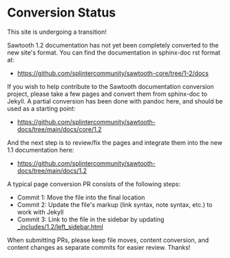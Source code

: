 # Conversion Status

<!--
  Copyright 2022 Cargill Incorporated

  Licensed under Creative Commons Attribution 4.0 International License
  https://creativecommons.org/licenses/by/4.0/
-->

This site is undergoing a transition!

Sawtooth 1.2 documentation has not yet been completely converted to the new
site's format.  You can find the documentation in sphinx-doc rst format at:

- <https://github.com/splintercommunity/sawtooth-core/tree/1-2/docs>

If you wish to help contribute to the Sawtooth documentation conversion
project, please take a few pages and convert them from sphinx-doc to Jekyll.
A partial conversion has been done with pandoc here, and should be used as
a starting point:

- <https://github.com/splintercommunity/sawtooth-docs/tree/main/docs/core/1.2>

And the next step is to review/fix the pages and integrate them into the new
1.1 documentation here:

- <https://github.com/splintercommunity/sawtooth-docs/tree/main/docs/1.2>

A typical page conversion PR consists of the following steps:

- Commit 1: Move the file into the final location
- Commit 2: Update the file's markup (link syntax, note syntax, etc.) to work
  with Jekyll
- Commit 3: Link to the file in the sidebar by updating
  [_includes/1.2/left_sidebar.html](https://github.com/splintercommunity/sawtooth-docs/blob/main/_includes/1.2/left_sidebar.html)

When submitting PRs, please keep file moves, content conversion, and content
changes as separate commits for easier review. Thanks!
